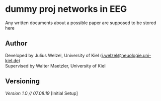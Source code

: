 ﻿# dummy proj networks in EEG
Any written documents about a possible paper are supposed to be stored here

## Author
Developed by Julius Welzel, University of Kiel (j.welzel@neuologie.uni-kiel.de) <br>
Supervised by Walter Maetzler, University of Kiel 

## Versioning
<i>Version 1.0 // 07.08.19 </i> [Initial Setup] <br>
